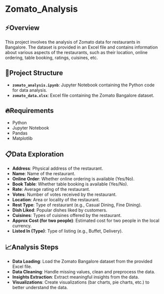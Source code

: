 # Zomato_Analysis


## ⚡Overview

This project involves the analysis of Zomato data for restaurants in Bangalore. The dataset is provided in an Excel file and contains information about various aspects of the restaurants, such as their location, online ordering, table booking, ratings, cuisines, etc.

## 🍄Project Structure

- **`zomato_analysis.ipynb`**: Jupyter Notebook containing the Python code for data analysis.
- **`zomato_data.xlsx`**: Excel file containing the Zomato Bangalore dataset.

## 🔥Requirements

- Python 
- Jupyter Notebook
- Pandas
- Matplotlib

## 📋Data Exploration
- <b>Address</b>: Physical address of the restaurant.
- <b>Name</b>: Name of the restaurant.
- <b>Online Order</b>: Whether online ordering is available (Yes/No).
- <b>Book Table</b>: Whether table booking is available (Yes/No).
- <b>Rate</b>: Average rating of the restaurant.
- <b>Votes</b>: Number of votes received by the restaurant.
- <b>Location</b>: Area or locality of the restaurant.
- <b>Rest Type</b>: Type of restaurant (e.g., Casual Dining, Fine Dining).
- <b>Dish Liked</b>: Popular dishes liked by customers.
- <b>Cuisines</b>: Types of cuisines offered by the restaurant.
- <b>Approx Cost (for two people)</b>: Estimated cost for two people in the local currency.
- <b>Listed In (Type)</b>: Type of listing (e.g., Buffet, Delivery).

## 📈Analysis Steps
- **Data Loading**: Load the Zomato Bangalore dataset from the provided Excel file.
- **Data Cleaning**: Handle missing values, clean and preprocess the data.
- **Insights Extraction**: Extract meaningful insights from the data.
- **Visualizations**: Create visualizations (bar charts, pie charts, etc.) to better understand the data.



